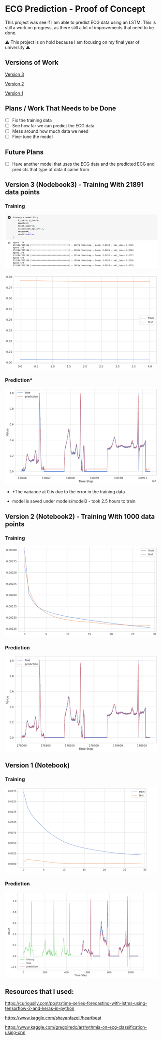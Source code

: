 # ECG Prediction - Proof of Concept

This project was see if I am able to predict ECG data using an LSTM. This is still a work on progress, as there still a lot of improvements that need to be done. 

⚠️ This project is on hold because I am focusing on my final year of university ⚠️ 

## Versions of Work

[Version 3](#version-3-nodebook3---training-with-21891-data-points)

[Version 2](#version-2-notebook2---training-with-1000-data-points)

[Version 1](#version-1-notebook)

## Plans / Work That Needs to be Done

- [ ] Fix the training data
- [ ] See how far we can predict the ECG data
- [ ] Mess around how much data we need
- [ ] Fine-tune the model

## Future Plans

- [ ] Have another model that uses the ECG data and the predicted ECG and predicts that type of data it came from 


## Version 3 (Nodebook3) - Training With 21891 data points

### Training

![](images/Training/Notebook_3_Training.png)

![](images/Training/Training_3.png)

### Prediction*

![](images/Predictions/ECG_Prediction_3.png)

- *The variance at 0 is due to the error in the training data

- model is saved under models/model3 - took 2.5 hours to train

## Version 2 (Notebook2) - Training With 1000 data points

### Training

![](images/Training/Training_2.png)

### Prediction 

![](images/Predictions/ECG_Prediction_2.png)

## Version 1 (Notebook)

### Training

![](images/Training/Training.png)

### Prediction

![](images/Predictions/ECG_Prediction.png)

## Resources that I used: 

https://curiousily.com/posts/time-series-forecasting-with-lstms-using-tensorflow-2-and-keras-in-python

https://www.kaggle.com/shayanfazeli/heartbeat

https://www.kaggle.com/gregoiredc/arrhythmia-on-ecg-classification-using-cnn


